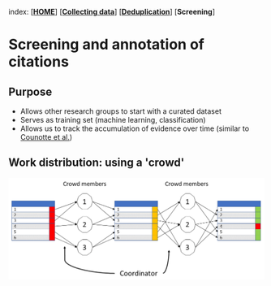 index: [[**HOME**](index.html)] [[**Collecting data**](collectingdata.html)] [[**Deduplication**](deduplication.html)] [**Screening**]

# Screening and annotation of citations


## Purpose
* Allows other research groups to start with a curated dataset
* Serves as training set (machine learning, classification)
* Allows us to track the accumulation of evidence over time (similar to [Counotte et al.](https://www.medrxiv.org/content/10.1101/2020.03.16.20036806v1))

## Work distribution: using a 'crowd'
![screening workflow](images/workflow_crowd.png)
